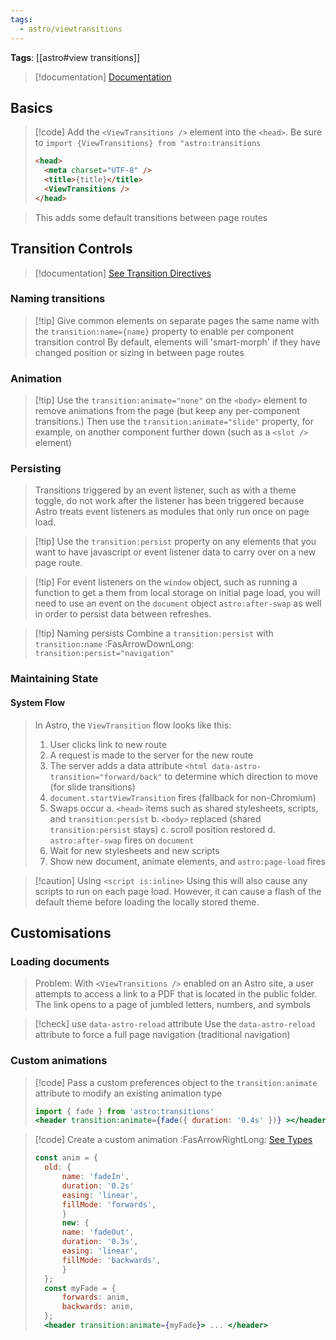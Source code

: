 ```yaml
---
tags:
  - astro/viewtransitions
---
```

**Tags**: [[astro#view transitions]]

>[!documentation] [Documentation](https://docs.astro.build/en/guides/view-transitions/)
## Basics

>[!code] Add the `<ViewTransitions />` element into the `<head>`. Be sure to `import {ViewTransitions} from "astro:transitions`
>``` html
><head>
>	<meta charset="UTF-8" />
>	<title>{title}</title>
>	<ViewTransitions />
></head>


> This adds some default transitions between page routes

## Transition Controls

>[!documentation] [See Transition Directives](https://docs.astro.build/en/guides/view-transitions/#transition-directives)

### Naming transitions

>[!tip] Give common elements on separate pages the same name with the `transition:name={name}` property to enable per component transition control
>By default, elements will 'smart-morph' if they have changed position or sizing in between page routes

### Animation

>[!tip] Use the `transition:animate="none"` on the `<body>` element to remove animations from the page (but keep any per-component transitions.) Then use the `transition:animate="slide"` property, for example, on another component further down (such as a `<slot />` element)

### Persisting

> Transitions triggered by an event listener, such as with a theme toggle, do not work after the listener has been triggered because Astro treats event listeners as modules that only run once on page load.

>[!tip] Use the `transition:persist` property on any elements that you want to have javascript or event listener data to carry over on a new page route.

>[!tip] For event listeners on the `window` object, such as running a function to get a them from local storage on initial page load, you will need to use an event on the `document` object `astro:after-swap` as well in order to persist data between refreshes.

>[!tip] Naming persists
>Combine a `transition:persist` with `transition:name`
>:FasArrowDownLong:
>`transition:persist="navigation"`

### Maintaining State

#### System Flow
> In Astro, the `ViewTransition` flow looks like this:
> 1. User clicks link to new route
> 2. A request is made to the server for the new route
> 3. The server adds a data attribute `<html data-astro-transition="forward/back"` to determine which direction to move (for slide transitions)
> 4. `document.startViewTransition` fires (fallback for non-Chromium)
> 5. Swaps occur
> 	a. `<head>` items such as shared stylesheets, scripts, and `transition:persist`
> 	b. `<body>` replaced (shared `transition:persist` stays)
> 	c. scroll position restored
> 	d. `astro:after-swap` fires on `document`
> 6. Wait for new stylesheets and new scripts
> 7. Show new document, animate elements, and `astro:page-load` fires

>[!caution] Using `<script is:inline>`
>Using this will also cause any scripts to run on each page load. However, it can cause a flash of the default theme before loading the locally stored theme.

## Customisations

### Loading documents

> Problem: With `<ViewTransitions />` enabled on an Astro site, a user attempts to access a link to a PDF that is located in the public folder. The link opens to a page of jumbled letters, numbers, and symbols

>[!check] use `data-astro-reload` attribute
>Use the `data-astro-reload` attribute to force a full page navigation (traditional navigation) 

### Custom animations

>[!code] Pass a custom preferences object to the `transition:animate` attribute to modify an existing animation type
>
>```jsx
>import { fade } from 'astro:transitions'
><header transition:animate={fade({ duration: '0.4s' })} ></header>
>```

>[!code] Create a custom animation :FasArrowRightLong: [See Types](https://docs.astro.build/en/guides/view-transitions/#customizing-animations)
>```jsx
>const anim = {
>	old: {
>		name: 'fadeIn',
>		duration: '0.2s'
>		easing: 'linear',
>		fillMode: 'forwards',
>		}
>		new: {
>		name: 'fadeOut',
>		duration: '0.3s',
>		easing: 'linear',
>		fillMode: 'backwards',
>		}
>	};
>	const myFade = {
>		forwards: anim,
>		backwards: anim,
>	};
>	<header transition:animate={myFade}> ... </header>


